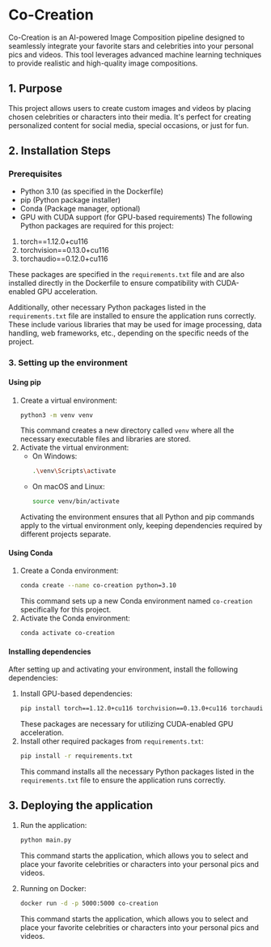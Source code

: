 # Co-Creation
Co-Creation is an AI-powered Image Composition pipeline designed to seamlessly integrate your favorite stars and celebrities into your personal pics and videos. This tool leverages advanced machine learning techniques to provide realistic and high-quality image compositions.

## 1. Purpose
This project allows users to create custom images and videos by placing chosen celebrities or characters into their media. It's perfect for creating personalized content for social media, special occasions, or just for fun.

## 2. Installation Steps

### Prerequisites
- Python 3.10 (as specified in the Dockerfile)
- pip (Python package installer)
- Conda (Package manager, optional)
- GPU with CUDA support (for GPU-based requirements)
The following Python packages are required for this project:

1. torch==1.12.0+cu116
2. torchvision==0.13.0+cu116
3. torchaudio==0.12.0+cu116

These packages are specified in the `requirements.txt` file and are also installed directly in the Dockerfile to ensure compatibility with CUDA-enabled GPU acceleration.

Additionally, other necessary Python packages listed in the `requirements.txt` file are installed to ensure the application runs correctly. These include various libraries that may be used for image processing, data handling, web frameworks, etc., depending on the specific needs of the project.


### 3. Setting up the environment

#### Using pip
1. Create a virtual environment:
   ```bash
   python3 -m venv venv
   ```
   This command creates a new directory called `venv` where all the necessary executable files and libraries are stored.
2. Activate the virtual environment:
   - On Windows:
     ```bash
     .\venv\Scripts\activate
     ```
   - On macOS and Linux:
     ```bash
     source venv/bin/activate
     ```
   Activating the environment ensures that all Python and pip commands apply to the virtual environment only, keeping dependencies required by different projects separate.

#### Using Conda
1. Create a Conda environment:
   ```bash
   conda create --name co-creation python=3.10
   ```
   This command sets up a new Conda environment named `co-creation` specifically for this project.
2. Activate the Conda environment:
   ```bash
   conda activate co-creation
   ```

#### Installing dependencies
After setting up and activating your environment, install the following dependencies:
1. Install GPU-based dependencies:
   ```bash
   pip install torch==1.12.0+cu116 torchvision==0.13.0+cu116 torchaudio==0.12.0+cu116 -f https://download.pytorch.org/whl/torch_stable.html
   ```
   These packages are necessary for utilizing CUDA-enabled GPU acceleration.
2. Install other required packages from `requirements.txt`:
   ```bash
   pip install -r requirements.txt
   ```
   This command installs all the necessary Python packages listed in the `requirements.txt` file to ensure the application runs correctly.


## 3. Deploying the application
1. Run the application:
   ```bash
   python main.py
   ```
   This command starts the application, which allows you to select and place your favorite celebrities or characters into your personal pics and videos.

2. Running on Docker:
   ```bash
   docker run -d -p 5000:5000 co-creation
   ```
   This command starts the application, which allows you to select and place your favorite celebrities or characters into your personal pics and videos.

